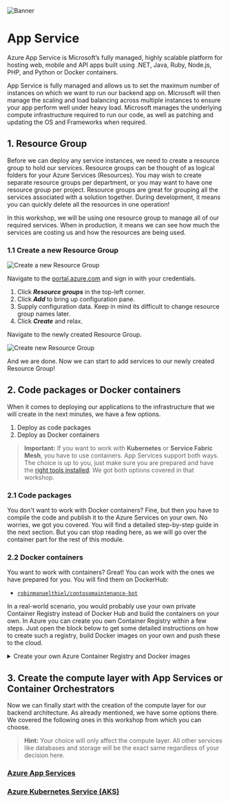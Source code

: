 ![Banner](Assets/Banner.png)

# App Service

Azure App Service is Microsoft’s fully managed, highly scalable platform for hosting web, mobile and API apps built using .NET, Java, Ruby, Node.js, PHP, and Python or Docker containers.

App Service is fully managed and allows us to set the maximum number of instances on which we want to run our backend app on. Microsoft will then manage the scaling and load balancing across multiple instances to ensure your app perform well under heavy load. Microsoft manages the underlying compute infrastructure required to run our code, as well as patching and updating the OS and Frameworks when required.

## 1. Resource Group

Before we can deploy any service instances, we need to create a resource group to hold our services. Resource groups can be thought of as logical folders for your Azure Services (Resources). You may wish to create separate resource groups per department, or you may want to have one resource group per project. Resource groups are great for grouping all the services associated with a solution together. During development, it means you can quickly delete all the resources in one operation!

In this workshop, we will be using one resource group to manage all of our required services. When in production, it means we can see how much the services are costing us and how the resources are being used.

### 1.1 Create a new Resource Group

![Create a new Resource Group](Assets/CreateResourceGroup.png)

Navigate to the [portal.azure.com](portal.azure.com) and sign in with your credentials.

1. Click ***Resource groups*** in the top-left corner.
2. Click ***Add*** to bring up configuration pane.
3. Supply configuration data. Keep in mind its difficult to change resource group names later.
4. Click ***Create*** and relax.

Navigate to the newly created Resource Group.

![Create new Resource Group](Assets/EmptyResourceGroup.png)

And we are done. Now we can start to add services to our newly created Resource Group!

## 2. Code packages or Docker containers

When it comes to deploying our applications to the infrastructure that we will create in the next minutes, we have a few options.

1. Deploy as code packages
2. Deploy as Docker containers

> **Important:** If you want to work with **Kubernetes** or **Service Fabric Mesh**, you have to use containers. App Services support both ways. The choice is up to you, just make sure you are prepared and have the [right tools installed](../01%20Setup). We got both options covered in that workshop.

### 2.1 Code packages

You don't want to work with Docker containers? Fine, but then you have to compile the code and publish it to the Azure Services on your own. No worries, we got you covered. You will find a detailed step-by-step guide in the next section. But you can stop reading here, as we will go over the container part for the rest of this module.

### 2.2 Docker containers

You want to work with containers? Great! You can work with the ones we have prepared for you. You will find them on DockerHub:

- [`robinmanuelthiel/contosomaintenance-bot`](https://cloud.docker.com/u/drazend/repository/docker/drazend/appinnovation-api)

In a real-world scenario, you would probably use your own private Container Registry instead of Docker Hub and build the containers on your own. In Azure you can create you own Container Registry within a few steps. Just open the block below to get some detailed instructions on how to create such a registry, build Docker images on your own and push these to the cloud.

<details><summary>Create your own Azure Container Registry and Docker images</summary><p>

To work with Docker images, you usually need a container registry to upload your containers to, so that cloud services can pull them from there. You can use the popular [Docker Hub](https://azure.microsoft.com/services/container-registry/), but Azure offers its own Azure Container Registry as well.

![Create an Azure Container Registry](Assets/CreateAzureContainerRegistry.png)

To create a new registry, open the [Azure Portal](https://portal.azure.com), click ***Create a resource***, ***Containers***, ***Container Registry*** and configure it like this:

- **Registry Name:** `myawesomestartup` (or similar)
- **Subscription:** *choose the one you created earlier*
- **Resource group:** *choose the one you created earlier*
- **Location:** *same as your App Service*
- **Admin user:** Enable
- **SKU:** Basic

Click the ***Create*** button and wait until your Container Registry got provisioned.

In the ***Keys*** section of your Container Registry, you will find important information, like **Registry Name**, **Login Server**, **Username** and **Password**, that you will need to tag and upload a Docker image to it.

![Create an Azure Container Registry](Assets/AzureContainerRegistryKeys.png)

In your Command Line, run the following command, to log into your freshly created Container Registry. Make sure, to replace `myawesomestartup.azurecr.io` with your **Login Server**.

```bash
docker login myawesomestartup.azurecr.io -u <username> -p <password>
```

To "containerize" the Backend code, you can use the [`Dockerfile`](../Backend/Monolithic/Dockerfile), that comes with the ASP.NET Core project in the `Backend/Monolithic` folder of the workshop. It describes everything Docker needs, to create an image out of it.

Right-click the `Monolithic` folder in Visual Studio Code and select ***Open in Terminal / Command Line***. The Terminal window in Visual Studio Code pops up and we can enter the command to build the docker image.

```bash
docker image build -t myawesomestartup.azurecr.io/contosomaintenance/api:latest .
```

That triggers the creation process of the Docker image, based on the Dockerfile in the repository. During that process, the official [.NET Core SDK Docker Image](https://hub.docker.com/r/microsoft/dotnet/) gets downloaded from Dockerhub and the code will be compiled in there. To verify, that the image got created successfully, you can list all images on your machine with the following command.

```bash
docker images
```

The output should contain your image.

![List of local Docker images](Assets/ListDockerImages.png)

Now we can push the image do our Azure Container Registry with the following command.

```bash
docker push myawesomestartup.azurecr.io/contosomaintenance/api
```

</p></details>

## 3. Create the compute layer with App Services or Container Orchestrators

Now we can finally start with the creation of the compute layer for our backend architecture. As already mentioned, we have some options there. We covered the following ones in this workshop from which you can choose.

> **Hint:** Your choice will only affect the compute layer. All other services like databases and storage will be the exact same regardless of your decision here.

### [Azure App Services](01%20App%20Service/)

### [Azure Kubernetes Service (AKS)](02%20Kubernetes/)

